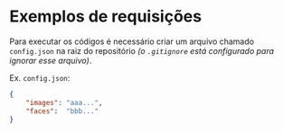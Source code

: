 
# Exemplos de requisições

Para executar os códigos é necessário criar um arquivo chamado `config.json` na raiz do repositório *(o `.gitignore` está configurado para ignorar esse arquivo)*.  
  
  
Ex. `config.json`:  

```json
{
    "images": "aaa...",
    "faces":  "bbb..."
}
```

